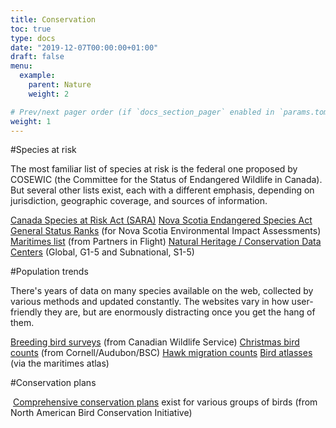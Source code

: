 ```yaml
---
title: Conservation
toc: true
type: docs
date: "2019-12-07T00:00:00+01:00"
draft: false
menu:
  example:
    parent: Nature
    weight: 2

# Prev/next pager order (if `docs_section_pager` enabled in `params.toml`)
weight: 1
---
```


#Species at risk

The most familiar list of species at risk is the federal one proposed by COSEWIC (the Committee for the Status of Endangered Wildlife in Canada). But several other lists exist, each with a different emphasis, depending on jurisdiction, geographic coverage, and sources of information.

[Canada Species at Risk Act (SARA)](http://www.sararegistry.gc.ca/search/advSearchResults_e.cfm?stype=species&advkeywords=&op=1&locid=9&taxid=2&desid=0&schid=0&)
[Nova Scotia Endangered Species Act](http://www.speciesatrisk.ca/municipalities/sar_ns.htm#BIRDS)
[General Status Ranks](http://myweb.dal.ca/aghorn/conservation/NSranks.html) (for Nova Scotia Environmental Impact Assessments)
[Maritimes list](http://leonardlab.biology.dal.ca/Andy/conservation/MaritimePriority.pdf) (from Partners in Flight)
[Natural Heritage / Conservation Data Centers](http://explorer.natureserve.org/) (Global, G1-5 and Subnational, S1-5)

#Population trends

There's years of data on many species available on the web, collected by various methods and updated constantly. The websites vary in how user-friendly they are, but are enormously distracting once you get the hang of them.



[Breeding bird surveys](http://www.cws-scf.ec.gc.ca/mgbc/trends/index.cfm?lang=e&go=info.SpeciesListByProvince&provid=10) (from Canadian Wildlife Service)
[Christmas bird counts](http://www.audubon.org/bird/cbc/hr/index.html) (from Cornell/Audubon/BSC)
[Hawk migration counts](http://hawkcount.org/)
[Bird atlasses](http://www.mba-aom.ca/english/index.html) (via the maritimes atlas)

#Conservation plans

​    [Comprehensive conservation plans](http://www.nabci.net/Canada/English/planning.html) exist for various groups of birds (from North American Bird Conservation Initiative)

